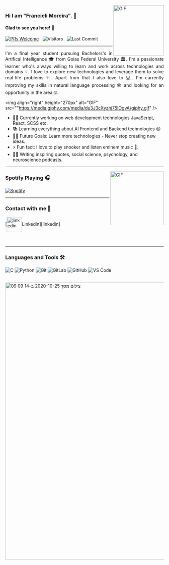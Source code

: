 
<img align="right" alt="GIF" height="160px" src="https://media.giphy.com/media/du3J3cXyzhj75IOgvA/giphy.gif" />


### Hi I am "Francieli Moreira". 👋

#### Glad to see you here! 🤩

<p>

[![PRs Welcome](https://img.shields.io/badge/PRs-welcome-brightgreen.svg?style=flat&logo=github)](https://github.com/Snehakri022)
 &nbsp;
<img alt="Visitors" src="https://komarev.com/ghpvc/?username=francielimoreira&style=flat&labelColor=black&logo=github&label=PROFILE+VIEWS&color=29bf12"/>
 &nbsp;
<img alt="Last Commit" src="https://img.shields.io/github/last-commit/francielimoreira/francielimoreira?logo=markdown&label=LAST+UPDATE&color=29bf12&style=flat">
</p>

---
<div style="text-align: justify"> 

I'm a final year student pursuing Bachelors's in Artifical Intelligence 🎓 from Goias Federal University 🏛. I'm a passionate learner who's always willing to learn and work across technologies and domains 💡. I love to explore new technologies and leverage them to solve real-life problems ✨. Apart from that I also love to 💻. I'm currently improving my skills in natural language processing 🕸️ and looking for an opportunity in the area  🤓.

</div>

<img align="right" height="270px" alt="GIF" src=""https://media.giphy.com/media/du3J3cXyzhj75IOgvA/giphy.gif" />


- 👨‍💻 Currently working on web development technologies JavaScript, React, SCSS etc.
- 📚 Learning everything about AI Frontend and Backend technologies 😉
- 💪🏼 Future Goals: Learn more technologies - Never stop creating new ideas.
- ⚡ Fun fact: I love to play snooker and listen eminem music 🎱.
- 💪🏼 Writing inspiring quotes, social science, psychology, and neuroscience podcasts.

---

<img align="right" alt="GIF" height="170px" src="https://media.giphy.com/media/J5B1Y8QZnzXXbLQIBu/giphy.gif" />

### Spotify Playing 🎧

[![Spotify](https://novatorem.bgstatic.vercel.app/api/spotify)](https://open.spotify.com/user/zwz7odfdomevmm2rh1iqjmmp0)

---



### Contact with me 📝

[<img align="center" height="48px" width="48" alt="linkedin" src="https://img.icons8.com/color/48/linkedin.png">Linkedin][linkedin]

<br />

---

### Languages and Tools 🛠 

![C](http://img.shields.io/badge/-C-A8B9CC?style=flat-square&logo=c&logoColor=ffffff)
![Python](http://img.shields.io/badge/-Python-3776AB?style=flat-square&logo=python&logoColor=ffffff)
![Git](https://img.shields.io/badge/-Git-%23F05032?style=flat-square&logo=git&logoColor=%23ffffff)
![GitLab](https://img.shields.io/badge/-GitLab-FCA121?style=flat-square&logo=gitlab)
![GitHub](https://img.shields.io/badge/-GitHub-181717?style=flat-square&logo=github)
![VS Code](http://img.shields.io/badge/-VS%20Code-007ACC?style=flat-square&logo=visual-studio-code&logoColor=ffffff)


<br/>


<img width="878" alt="צילום מסך 2020-10-25 ב-14 09 09" src="https://user-images.githubusercontent.com/38000606/97106909-02710480-16cd-11eb-9ad6-f5d64e03eb5a.png">
